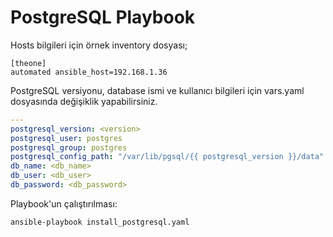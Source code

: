 # PostgreSQL Playbook

Hosts bilgileri için örnek inventory dosyası;

```
[theone]
automated ansible_host=192.168.1.36

```

PostgreSQL versiyonu, database ismi ve kullanıcı bilgileri için vars.yaml dosyasında değişiklik yapabilirsiniz.

```yml
---
postgresql_version: <version>
postgresql_user: postgres
postgresql_group: postgres
postgresql_config_path: "/var/lib/pgsql/{{ postgresql_version }}/data"
db_name: <db_name>
db_user: <db_user>
db_password: <db_password>

```

Playbook'un çalıştırılması:

```
ansible-playbook install_postgresql.yaml

```



